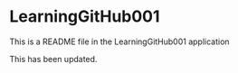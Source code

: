 # LearningGitHub001

This is a README file in the LearningGitHub001 application

This has been updated.